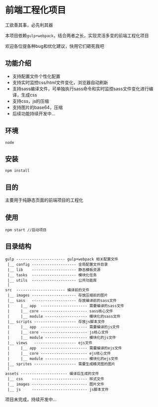 前端工程化项目
==============

工欲善其事，必先利其器

本项目依赖`gulp+webpack`，结合两者之长，实现灵活多变的前端工程化项目

欢迎各位提各种bug和优化建议，快用它们砸死我吧

## 功能介绍

* 支持配置文件个性化配置
* 支持实时监控css/html文件变化，浏览器自动刷新
* 支持sass编译文件，可单独执行sass命令和实时监控sass文件变化进行编译，生成css
* 支持css，js的压缩
* 支持图片的base64，压缩
* 后续功能持续开发中...

## 环境

`node`

## 安装

````
npm install
````

## 目的

主要用于纯静态页面的前端项目的工程化

## 使用

````
npm start //启动项目
````

## 目录结构

````
gulp ---------------------- gulp+webpack 相关配置文件
 |__ config -------------------- 全局配置文件目录
 |__ lib    -------------------- 静态模板资源
 |__ tasks  -------------------- 模块化任务
 |__ utils  -------------------- 公共功能库
 |
src  ---------------------- 编译前的文件
 |__ images -------------------- 存放压缩前的图片
 |__ sass   -------------------- 存放编译前的sass文件
 |     |__ app  --------------------- 需要编译的sass文件
 |     |__ core --------------------- sass核心文件
 |     |__ module ------------------- 模块化的sass文件
 |__ scripts ------------------- 存放js脚本文件
 |     |__ app  --------------------- 需要编译的js文件
 |     |__ core --------------------- js核心文件
 |     |__ module ------------------- 模块化的js文件
 |__ views   ------------------- ejs文件
 |     |__ app  --------------------- 需要编译的ejs文件
 |     |__ core --------------------- ejs核心文件
 |     |__ module ------------------- 模块化的ejs文件
 |__ sprites ------------------- 需要生成精灵图的图片
 |
assets --------------------- 编译后生成的文件
 |__ css    ------------------------- 样式文件
 |__ images ------------------------- 图片文件
 |__ js     ------------------------- js脚本文件
````

项目未完成，持续开发中...


